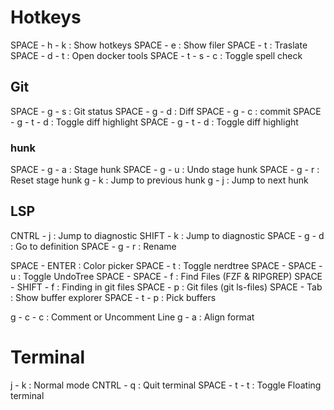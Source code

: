 # Hotkeys

SPACE - h - k                 : Show hotkeys
SPACE - e                     : Show filer
SPACE - t                     : Traslate
SPACE - d - t                 : Open docker tools
SPACE - t - s - c             : Toggle spell check

## Git

SPACE - g - s                 : Git status
SPACE - g - d                 : Diff
SPACE - g - c                 : commit
SPACE - g - t - d             : Toggle diff highlight
SPACE - g - t - d             : Toggle diff highlight

### hunk
SPACE - g - a                 : Stage hunk
SPACE - g - u                 : Undo stage hunk
SPACE - g - r                 : Reset stage hunk
g - k                         : Jump to previous hunk
g - j                         : Jump to next hunk

## LSP
CNTRL - j                     : Jump to diagnostic
SHIFT - k                     : Jump to diagnostic
SPACE - g - d                 : Go to definition
SPACE - g - r                 : Rename

SPACE - ENTER                 : Color picker
SPACE - t                     : Toggle nerdtree
SPACE - SPACE - u             : Toggle UndoTree
SPACE - SPACE - f             : Find Files (FZF & RIPGREP)
SPACE - SHIFT - f             : Finding in git files
SPACE - p                     : Git files (git ls-files)
SPACE - Tab                   : Show buffer explorer
SPACE - t - p                 : Pick buffers

g - c - c                     : Comment or Uncomment Line
g - a                         : Align format

# Terminal
j - k                         : Normal mode
CNTRL - q                     : Quit terminal
SPACE - t - t                 : Toggle Floating terminal
